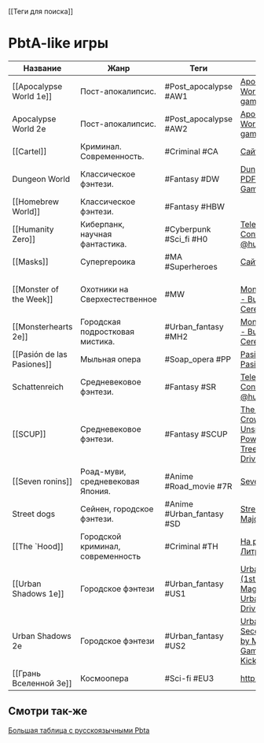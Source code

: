 [[Теги для поиска]]

# PbtA-like игры

| Название                   | Жанр                              | Теги                      | Ссылки                                                                                                                                                                                 |
| -------------------------- | --------------------------------- | ------------------------- | -------------------------------------------------------------------------------------------------------------------------------------------------------------------------------------- |
| [[Apocalypse World 1e]]    | Пост-апокалипсис.                 | #Post_apocalypse #AW1     | [Apocalypse World – lumpley games](https://lumpley.games/apocalypseworld/)                                                                                                             |
| Apocalypse World 2e        | Пост-апокалипсис.                 | #Post_apocalypse #AW2     | [Apocalypse World – lumpley games](https://lumpley.games/apocalypseworld/)                                                                                                             |
| [[Cartel]]                 | Криминал. Современность.          | #Criminal #CA             | [Сайт издания](https://magpiegames.com/pages/cartel)                                                                                                                                   |
| Dungeon World              | Классическое фэнтези.             | #Fantasy #DW              | [Dungeon World PDF – Indigo Games](https://indigogames.ru/product/dw-pdf/)                                                                                                             |
| [[Homebrew World]]         | Классическое фэнтези.             | #Fantasy #HBW             |                                                                                                                                                                                        |
| [[Humanity Zero]]          | Киберпанк, научная фантастика.    | #Cyberpunk  #Sci_fi #H0   | [Telegram: Contact @humanity\_zero](https://t.me/humanity_zero)                                                                                                                        |
| [[Masks]]                  | Супергероика                      | #MA #Superheroes          | [Сайт издания](https://magpiegames.com/pages/masks)                                                                                                                                    |
| [[Monster of the Week]]    | Охотники на Сверхестественное     | #MW                       | <br>[Monsterhearts 2 - Buried Without Ceremony](https://buriedwithoutceremony.com/monsterhearts)                                                                                       |
| [[Monsterhearts 2e]]       | Городская подростковая мистика.   | #Urban_fantasy #MH2       | [Monsterhearts 2 - Buried Without Ceremony](https://buriedwithoutceremony.com/monsterhearts)                                                                                           |
| [[Pasión de las Pasiones]] | Мыльная опера                     | #Soap_opera #PP           | [Pasión de las Pasiones](https://preview.drivethrurpg.com/en/product/409558?affiliate_id=948609)                                                                                       |
| Schattenreich              | Средневековое фэнтези.            | #Fantasy #SR              | [Telegram: Contact @humanity\_zero](https://t.me/humanity_zero)                                                                                                                        |
| [[SCUP]]                   | Средневековое фэнтези.            | #Fantasy #SCUP            | [The Sword, The Crown, and The Unspeakable Power - Wheel Tree Press \| DriveThruRPG](https://preview.drivethrurpg.com/en/product/239692/The-Sword-The-Crown-and-The-Unspeakable-Power) |
| [[Seven ronins]]           | Роад-муви, средневековая Япония.  | #Anime #Road_movie #7R    | [Seven ronins](https://rpgbook.ru/Seven_ronins)                                                                                                                                        |
| Street dogs                | Сейнен, городское фэнтези.        | #Anime #Urban_fantasy #SD | [Street dogs by Major\_Blaskowitz](https://major-blaskowitz.itch.io/street-dogs)                                                                                                       |
| [[The `Hood]]              | Городской криминал, современность | #Criminal #TH             | [На раёне  - Литрес](https://www.litres.ru/book/dzheyms-allen/na-raene-18151333/chitat-onlayn/)                                                                                        |
| [[Urban Shadows 1e]]       | Городское фэнтези                 | #Urban_fantasy #US1       | [Urban Shadows (1st Ed.) - Magpie Games \| Urban Shadows \| DriveThruRPG](https://preview.drivethrurpg.com/en/product/153464/Urban-Shadows-1st-Ed)                                     |
| Urban Shadows 2e           | Городское фэнтези                 | #Urban_fantasy #US2       | [Urban Shadows: Second Edition by Magpie Games — Kickstarter](https://www.kickstarter.com/projects/magpiegames/urban-shadows-second-edition)                                           |
| [[Грань Вселенной 3e]]     | Космоопера                        | #Sci-fi #EU3              | http://eotvrpg.ru/                                                                                                                                                                     |

## Смотри так-же
[Большая таблица с русскоязычными Pbta](https://docs.google.com/spreadsheets/d/1YcUKNyM_m6SVVek65giyBSm5zjThc6mhHUFl6MWAgZU/edit)